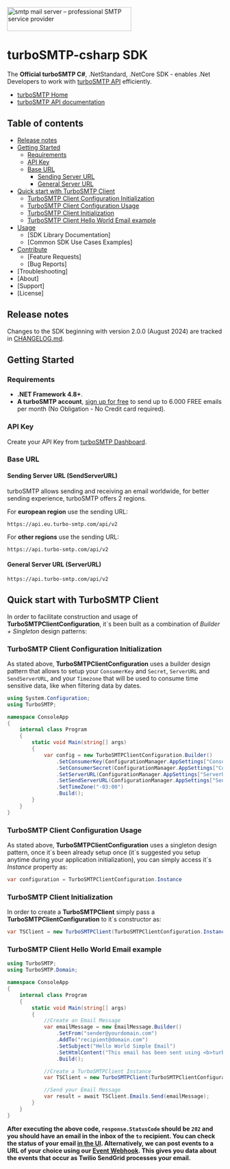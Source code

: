 [authentication]: https://documentation.mailgun.com/en/latest/api-intro.html#authentication-1
[api_keys]: https://app.mailgun.com/app/account/security/api_keys
[turboSMTP_home]: https://serversmtp.com/
[api_reference]: https://serversmtp.com/turbo-api/
[base_url_documentation]: https://documentation.mailgun.com/en/latest/api-intro.html#base-url-1
[changes-file]: ./CHANGELOG.md

<img class="header-image is-logo-image" alt="smtp mail server – professional SMTP service provider" src="https://serversmtp.com/wp-content/uploads/2022/02/logo_2021-2.svg" width="290" height="56">

# turboSMTP-csharp SDK
The **Official turboSMTP C#**, .NetStandard, .NetCore SDK - enables .Net Developers to work with [turboSMTP API][api_reference] efficiently.

* [turboSMTP Home][turboSMTP_home]
* [turboSMTP API documentation][api_reference]
  
[//]: # (* [Mailgun authentication documentation][authentication])
[//]: # (* [Base URL Documentation][base_url_documentation])

## Table of contents

- [Release notes](#release-notes)
- [Getting Started](#getting-started)
  - [Requirements](#requirements)
  - [API Key](#api-key)
  - [Base URL](#base-url)
    - [Sending Server URL](#sending-server-url-sendserverurl)
    - [General Server URL](#general-server-url-serverurl)
- [Quick start with TurboSMTP Client](#quick-start-with-turbosmtp-client)
  - [TurboSMTP Client Configuration Initialization](#turbosmtp-client-configuration-initialization)
  - [TurboSMTP Client Configuration Usage](#turbosmtp-client-configuration-usage)
  - [TurboSMTP Client Initialization](#turbosmtp-client-initialization)
  - [TurboSMTP Client Hello World Email example](#turbosmtp-client-hello-world-email-example)
- [Usage](#usage)
  - [SDK Library Documentation]
  - [Common SDK Use Cases Examples]
- [Contribute](#contribute)
  - [Feature Requests]
  - [Bug Reports]
- [Troubleshooting]
- [About]
- [Support]
- [License]

## Release notes

Changes to the SDK beginning with version 2.0.0 (August 2024) are tracked in [CHANGELOG.md][changes-file].

## Getting Started

### Requirements

- **.NET Framework 4.8+**.
- **A turboSMTP account**, [sign up for free](https://serversmtp.com/en/tsmtpregistration1.php) to send up to 6.000 FREE emails per month (No Obligation - No Credit card required).

### API Key

Create your API Key from [turboSMTP Dashboard](https:).

### Base URL

#### Sending Server URL (**SendServerURL**)

turboSMTP allows sending and receiving an email worldwide, for better sending experience, turboSMTP offers 2 regions.

For **european region** use the sending URL:

```
https://api.eu.turbo-smtp.com/api/v2
```

For **other regions** use the sending URL:

```
https://api.turbo-smtp.com/api/v2
```

#### General Server URL (**ServerURL**)

```
https://api.turbo-smtp.com/api/v2
```
## Quick start with TurboSMTP Client

In order to facilitate construction and usage of **TurboSMTPClientConfiguration**, it´s been built as a combination of *Builder + Singleton* design patterns:

### TurboSMTP Client Configuration Initialization

As stated above, **TurboSMTPClientConfiguration** uses a builder design pattern that allows to setup your `ConsumerKey` and `Secret`, `ServerURL` and `SendServerURL`, and your `Timezone` that will be used to consume time sensitive data, like when filtering data by dates.

```csharp
using System.Configuration;
using TurboSMTP;

namespace ConsoleApp
{
    internal class Program
    {
        static void Main(string[] args)
        {
            var config = new TurboSMTPClientConfiguration.Builder()
                .SetConsumerKey(ConfigurationManager.AppSettings["ConsumerKey"])
                .SetConsumerSecret(ConfigurationManager.AppSettings["ConsumerSecret"])
                .SetServerURL(ConfigurationManager.AppSettings["ServerUrl"])
                .SetSendServerURL(ConfigurationManager.AppSettings["SendServerUrl"])
                .SetTimeZone("-03:00")
                .Build();
        }
    }
}
```

### TurboSMTP Client Configuration Usage 

As stated above, **TurboSMTPClientConfiguration** uses a singleton design pattern, once it´s been already setup once (it´s suggested you setup anytime during your application initialization), you can simply access it´s *Instance* property as:

```csharp
var configuration = TurboSMTPClientConfiguration.Instance
```

### TurboSMTP Client Initialization

In order to create a **TurboSMTPClient** simply pass a **TurboSMTPClientConfiguration** to it´s constructor as:

```csharp
var TSClient = new TurboSMTPClient(TurboSMTPClientConfiguration.Instance);
```

### TurboSMTP Client Hello World Email example

```csharp
using TurboSMTP;
using TurboSMTP.Domain;

namespace ConsoleApp
{
    internal class Program
    {
        static void Main(string[] args)
        {
            //Create an Email Message
            var emailMessage = new EmailMessage.Builder()
                .SetFrom("sender@yourdomain.com")
                .AddTo("recipient@domain.com")
                .SetSubject("Hello World Simple Email")
                .SetHtmlContent("This email has been sent using <b>turboSMTP SDK</b>.")
                .Build();

            //Create a TurboSMTPClient Instance
            var TSClient = new TurboSMTPClient(TurboSMTPClientConfiguration.Instance);

            //Send your Email Message
            var result = await TSClient.Emails.Send(emailMessage);
        }
    }
}
```

**After executing the above code, `response.StatusCode` should be `202` and you should have an email in the inbox of the `to` recipient. You can check the status of your email [in the UI](https://app.sendgrid.com/email_activity?). Alternatively, we can post events to a URL of your choice using our [Event Webhook](https://docs.sendgrid.com/for-developers/tracking-events/getting-started-event-webhook). This gives you data about the events that occur as Twilio SendGrid processes your email.**              